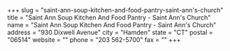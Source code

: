+++
slug = "saint-ann-soup-kitchen-and-food-pantry-saint-ann's-church"
title = "Saint Ann Soup Kitchen And Food Pantry - Saint Ann's Church"
name = "Saint Ann Soup Kitchen And Food Pantry - Saint Ann's Church"
address = "930 Dixwell Avenue"
city = "Hamden"
state = "CT"
postal = "06514"
website = ""
phone = "203 562-5700"
fax = ""
+++
